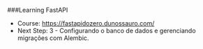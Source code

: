 ###Learning FastAPI 

- Course: https://fastapidozero.dunossauro.com/
- Next Step: 3 - Configurando o banco de dados e gerenciando migrações com Alembic.
